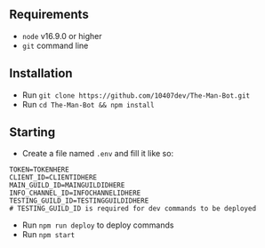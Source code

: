 ## Requirements
- `node` v16.9.0 or higher
- `git` command line

## Installation
- Run `git clone https://github.com/10407dev/The-Man-Bot.git`
- Run `cd The-Man-Bot && npm install`

## Starting
- Create a file named `.env` and fill it like so:
```
TOKEN=TOKENHERE
CLIENT_ID=CLIENTIDHERE
MAIN_GUILD_ID=MAINGUILDIDHERE
INFO_CHANNEL_ID=INFOCHANNELIDHERE
TESTING_GUILD_ID=TESTINGGUILDIDHERE
# TESTING_GUILD_ID is required for dev commands to be deployed
```
- Run `npm run deploy` to deploy commands
- Run `npm start`
